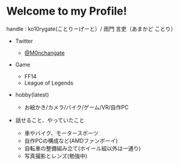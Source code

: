# Welcome to my Profile!

handle : ko10rygate(ことりーげーと）/ 雨門 言吏（あまかど ことり）

- Twitter
  - [@M0nchangate](https://twitter.com/M0nchangate)

- Game
  - FF14
  - League of Legends

- hobby(latest)
  - お絵かき/カメラ/バイク/ゲーム/VR/自作PC

- 話せること、やっていたこと
  - 車やバイク、モータースポーツ
  - 自作PCの構成など(AMDファンボーイ)
  - 自転車の整備組み立て(ホイール組以外は一通り)
  - 写真撮影とレンズ(勉強中)
